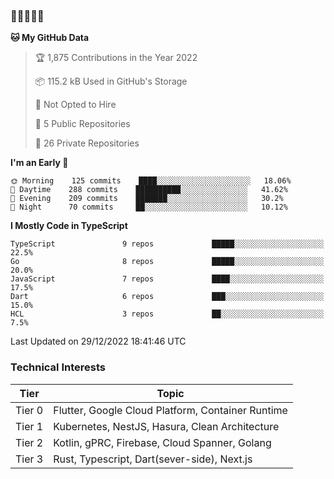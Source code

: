 ### 🤯🤯🤯🤯🤯

<!--START_SECTION:waka-->
**🐱 My GitHub Data** 

> 🏆 1,875 Contributions in the Year 2022
 > 
> 📦 115.2 kB Used in GitHub's Storage 
 > 
> 🚫 Not Opted to Hire
 > 
> 📜 5 Public Repositories 
 > 
> 🔑 26 Private Repositories  
 > 
**I'm an Early 🐤** 

```text
🌞 Morning    125 commits    ████░░░░░░░░░░░░░░░░░░░░░   18.06% 
🌆 Daytime    288 commits    ██████████░░░░░░░░░░░░░░░   41.62% 
🌃 Evening    209 commits    ███████░░░░░░░░░░░░░░░░░░   30.2% 
🌙 Night      70 commits     ██░░░░░░░░░░░░░░░░░░░░░░░   10.12%

```


**I Mostly Code in TypeScript** 

```text
TypeScript               9 repos             █████░░░░░░░░░░░░░░░░░░░░   22.5% 
Go                       8 repos             █████░░░░░░░░░░░░░░░░░░░░   20.0% 
JavaScript               7 repos             ████░░░░░░░░░░░░░░░░░░░░░   17.5% 
Dart                     6 repos             ███░░░░░░░░░░░░░░░░░░░░░░   15.0% 
HCL                      3 repos             ██░░░░░░░░░░░░░░░░░░░░░░░   7.5%

```



 Last Updated on 29/12/2022 18:41:46 UTC
<!--END_SECTION:waka-->

### Technical Interests

| Tier | Topic | 
| -------- | -------- |
| Tier 0 | Flutter, Google Cloud Platform, Container Runtime |
| Tier 1 | Kubernetes, NestJS, Hasura, Clean Architecture |
| Tier 2 | Kotlin, gPRC, Firebase, Cloud Spanner, Golang | 
| Tier 3 | Rust, Typescript, Dart(sever-side), Next.js |
